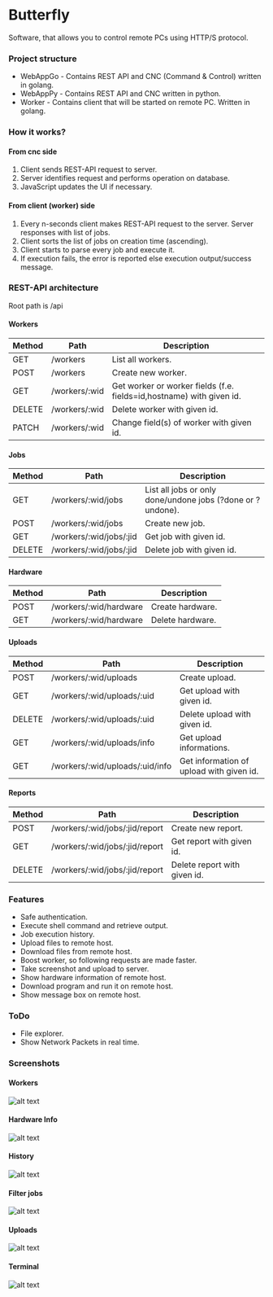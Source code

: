 # Butterfly

Software, that allows you  to control remote PCs using HTTP/S protocol.

### Project structure

-   WebAppGo - Contains REST API and CNC (Command & Control) written in golang.
-   WebAppPy - Contains REST API and CNC  written in python.
-   Worker - Contains client that will be started on remote PC. Written in golang.

### How it works?

#### From cnc side

1.  Client sends REST-API request to server.
2.  Server identifies request and performs operation on database.
3.  JavaScript updates the UI if necessary.

#### From client (worker) side

1.  Every n-seconds client makes REST-API request to the server. Server responses with list of jobs.
2.  Client sorts the list of jobs on creation time (ascending).
3.  Client starts to parse every job and execute it.
4. If execution fails, the error is reported else execution output/success message.

### REST-API architecture

Root path is /api

#### Workers

| Method | Path          | Description                                                          |
| ------ | ------------- | -------------------------------------------------------------------- |
| GET    | /workers      | List all workers.                                                    |
| POST   | /workers      | Create new worker.                                                   |
| GET    | /workers/:wid | Get worker or worker fields (f.e. fields=id,hostname) with given id. |
| DELETE | /workers/:wid | Delete worker with given id.                                         |
| PATCH  | /workers/:wid | Change field(s) of worker with given id.                             |

#### Jobs

| Method | Path                    | Description                                                |
| ------ | ----------------------- | ---------------------------------------------------------- |
| GET    | /workers/:wid/jobs      | List all jobs or only done/undone jobs (?done or ?undone). |
| POST   | /workers/:wid/jobs      | Create new job.                                            |
| GET    | /workers/:wid/jobs/:jid | Get job with given id.                                     |
| DELETE | /workers/:wid/jobs/:jid | Delete job with given id.                                  |

#### Hardware

| Method | Path                   | Description      |
| ------ | ---------------------- | ---------------- |
| POST   | /workers/:wid/hardware | Create hardware. |
| GET    | /workers/:wid/hardware | Delete hardware. |

#### Uploads

| Method | Path                                                                        | Description                  |
| ------ | --------------------------------------------------------------------------- | ---------------------------- |
| POST   | /workers/:wid/uploads                                                       | Create upload.               |
| GET    | /workers/:wid/uploads/:uid                                                  | Get upload with given id.    |
| DELETE | /workers/:wid/uploads/:uid                                                  | Delete upload with given id. |
| GET    | /workers/:wid/uploads/info                                                  | Get upload informations.     |
| GET    | /workers/:wid/uploads/:uid/info | Get information of upload with given id.       |

#### Reports

| Method | Path                           | Description                  |
| ------ | ------------------------------ | ---------------------------- |
| POST   | /workers/:wid/jobs/:jid/report | Create new report.           |
| GET    | /workers/:wid/jobs/:jid/report | Get report with given id.    |
| DELETE | /workers/:wid/jobs/:jid/report | Delete report with given id. |

### Features

-   Safe authentication.
-   Execute shell command and retrieve output.
-   Job execution history.
-   Upload files to remote host.
-   Download files from remote host.
-   Boost worker, so following requests are made faster.
-   Take screenshot and upload to server.
-   Show hardware information of remote host.
-   Download program and run it on remote host.
-   Show message box on remote host.

### ToDo
-   File explorer.
-   Show Network Packets in real time.

### Screenshots

#### Workers

![alt text](https://gitlab.com/capcode/butterfly/-/raw/master/screenshots/workers.png)

#### Hardware Info
![alt text](https://gitlab.com/capcode/butterfly/-/raw/master/screenshots/hardware_info.png)
#### History
![alt text](https://gitlab.com/capcode/butterfly/-/raw/master/screenshots/history.png)
#### Filter jobs
![alt text](https://gitlab.com/capcode/butterfly/-/raw/master/screenshots/filter.png)
#### Uploads
![alt text](https://gitlab.com/capcode/butterfly/-/raw/master/screenshots/uploads.png)
#### Terminal
![alt text](https://gitlab.com/capcode/butterfly/-/raw/master/screenshots/terminal.png)

